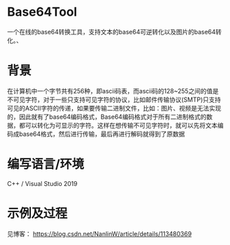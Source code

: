 # Base64Tool
一个在线的base64转换工具，支持文本的base64可逆转化以及图片的base64转化。、

# 背景
在计算机中一个字节共有256种，即ascii码表，而ascii码的128~255之间的值是不可见字符，对于一些只支持可见字符的协议，比如邮件传输协议(SMTP)只支持可见的ASCII字符的传递，如果要传输二进制文件，比如：图片、视频是无法实现的，因此就有了base64编码格式，Base64编码格式对于所有二进制格式的数据，都可以转化为可显示的字符。这样在想传输不可见字符时，就可以先将文本编码成base64格式，然后进行传输，最后再进行解码就得到了原数据

# 编写语言/环境
C++ / Visual Studio 2019

# 示例及过程
见博客：
https://blog.csdn.net/NanlinW/article/details/113480369


